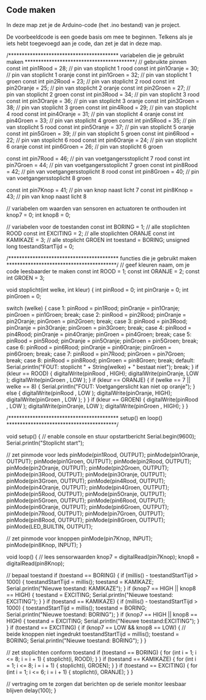 ## Code maken

In deze map zet je de Arduino-code (het .ino bestand) van je project.

De voorbeeldcode is een goede basis om mee te beginnen. Telkens als je iets hebt toegevoegd aan je code, dan zet je dat in deze map. 




 /*****************************************
    variabelen die je gebruikt maken
  *****************************************/
 // gebruikte pinnen
 const int pin1Rood   = 28; // pin van stoplicht 1 rood
 const int pin1Oranje = 30; // pin van stoplicht 1 oranje
 const int pin1Groen  = 32; // pin van stoplicht 1 groen
 const int pin2Rood   = 23; // pin van stoplicht 2 rood
 const int pin2Oranje = 25; // pin van stoplicht 2 oranje
 const int pin2Groen  = 27; // pin van stoplicht 2 groen
 const int pin3Rood   = 34; // pin van stoplicht 3 rood
 const int pin3Oranje = 36; // pin van stoplicht 3 oranje
 const int pin3Groen  = 38; // pin van stoplicht 3 groen
 const int pin4Rood   = 29; // pin van stoplicht 4 rood
 const int pin4Oranje = 31; // pin van stoplicht 4 oranje
 const int pin4Groen  = 33; // pin van stoplicht 4 groen
 const int pin5Rood   = 35; // pin van stoplicht 5 rood
 const int pin5Oranje = 37; // pin van stoplicht 5 oranje
 const int pin5Groen  = 39; // pin van stoplicht 5 groen
 const int pin6Rood   = 22; // pin van stoplicht 6 rood
 const int pin6Oranje = 24; // pin van stoplicht 6 oranje
 const int pin6Groen  = 26; // pin van stoplicht 6 groen

 const int pin7Rood  = 46; // pin van voetgangersstoplicht 7 rood
 const int pin7Groen = 44; // pin van voetgangersstoplicht 7 groen
 const int pin8Rood  = 42; // pin van voetgangersstoplicht 8 rood
 const int pin8Groen = 40; // pin van voetgangersstoplicht 8 groen

 const int pin7Knop  = 41; // pin van knop naast licht 7
 const int pin8Knop  = 43; // pin van knop naast licht 8

 // variabelen om waarden van sensoren en actuatoren te onthouden
 int knop7 = 0;
 int knop8 = 0;

 // variabelen voor de toestanden
 const int BORING = 1; // alle stoplichten ROOD
 const int EXCITING = 2; // alle stoplichten ORANJE
 const int KAMIKAZE = 3; // alle stoplicht GROEN
 int toestand = BORING;
 unsigned long toestandStartTijd = 0;

 /*****************************************
    functies die je gebruikt maken
  *****************************************/
 // geef kleuren naam, om je code leesbaarder te maken
 const int ROOD   = 1;
 const int ORANJE = 2;
 const int GROEN  = 3;

 void stoplicht(int welke, int kleur) {
   int pinRood   = 0;
   int pinOranje = 0;
   int pinGroen  = 0;

   switch (welke) {
     case 1:
       pinRood   = pin1Rood;
       pinOranje = pin1Oranje;
       pinGroen  = pin1Groen;
       break;
     case 2:
       pinRood   = pin2Rood;
       pinOranje = pin2Oranje;
       pinGroen  = pin2Groen;
       break;
     case 3:
       pinRood   = pin3Rood;
       pinOranje = pin3Oranje;
       pinGroen  = pin3Groen;
       break;
     case 4:
       pinRood   = pin4Rood;
       pinOranje = pin4Oranje;
       pinGroen  = pin4Groen;
       break;
     case 5:
       pinRood   = pin5Rood;
       pinOranje = pin5Oranje;
       pinGroen  = pin5Groen;
       break;
     case 6:
       pinRood   = pin6Rood;
       pinOranje = pin6Oranje;
       pinGroen  = pin6Groen;
       break;
     case 7:
       pinRood   = pin7Rood;
       pinGroen  = pin7Groen;
       break;
     case 8:
       pinRood   = pin8Rood;
       pinGroen  = pin8Groen;
       break;
     default:
       Serial.println("FOUT: stoplicht " + String(welke) + " bestaat niet");
       break;
   }
   if (kleur ==  ROOD) {
     digitalWrite(pinRood  , HIGH);
     digitalWrite(pinOranje, LOW );
     digitalWrite(pinGroen , LOW );
   }
   if (kleur ==  ORANJE) {
     if (welke == 7 || welke == 8) {
       Serial.println("FOUT: Voetgangerslicht kan niet op oranje");
     } else {
       digitalWrite(pinRood  , LOW );
       digitalWrite(pinOranje, HIGH);
       digitalWrite(pinGroen , LOW );
     }
   }
   if (kleur ==  GROEN) {
     digitalWrite(pinRood  , LOW );
     digitalWrite(pinOranje, LOW );
     digitalWrite(pinGroen , HIGH);
   }
 }

 /*****************************************
    setup() en loop()
  *****************************************/

 void setup() {
   // enable console en stuur opstartbericht
   Serial.begin(9600);
   Serial.println("Stoplicht start");

   // zet pinmode voor leds
   pinMode(pin1Rood, OUTPUT);
   pinMode(pin1Oranje, OUTPUT);
   pinMode(pin1Groen, OUTPUT);
   pinMode(pin2Rood, OUTPUT);
   pinMode(pin2Oranje, OUTPUT);
   pinMode(pin2Groen, OUTPUT);
   pinMode(pin3Rood, OUTPUT);
   pinMode(pin3Oranje, OUTPUT);
   pinMode(pin3Groen, OUTPUT);
   pinMode(pin4Rood, OUTPUT);
   pinMode(pin4Oranje, OUTPUT);
   pinMode(pin4Groen, OUTPUT);
   pinMode(pin5Rood, OUTPUT);
   pinMode(pin5Oranje, OUTPUT);
   pinMode(pin5Groen, OUTPUT);
   pinMode(pin6Rood, OUTPUT);
   pinMode(pin6Oranje, OUTPUT);
   pinMode(pin6Groen, OUTPUT);
   pinMode(pin7Rood, OUTPUT);
   pinMode(pin7Groen, OUTPUT);
   pinMode(pin8Rood, OUTPUT);
   pinMode(pin8Groen, OUTPUT);
   pinMode(LED_BUILTIN, OUTPUT);

   // zet pinmode voor knoppen
   pinMode(pin7Knop, INPUT);
   pinMode(pin8Knop, INPUT);
 }

 void loop() {
   // lees sensorwaarden
   knop7 = digitalRead(pin7Knop);
   knop8 = digitalRead(pin8Knop);

   // bepaal toestand
   if (toestand == BORING) {
     if (millis() - toestandStartTijd > 1000) {
       toestandStartTijd = millis();
       toestand = KAMIKAZE;
       Serial.println("Nieuwe toestand: KAMIKAZE");
     }
     if (knop7 == HIGH || knop8 == HIGH) {
       toestand = EXCITING;
       Serial.println("Nieuwe toestand: EXCITING");
     }
   }
   if (toestand == KAMIKAZE) {
     if (millis() - toestandStartTijd > 1000) {
       toestandStartTijd = millis();
       toestand = BORING;
       Serial.println("Nieuwe toestand: BORING");
     }
     if (knop7 == HIGH || knop8 == HIGH) {
       toestand = EXCITING;
       Serial.println("Nieuwe toestand:EXCITING");
     }
   }
   if (toestand == EXCITING) {
     if (knop7 == LOW && knop8 == LOW) { // beide knoppen niet ingedrukt
       toestandStartTijd = millis();
       toestand = BORING;
       Serial.println("Nieuwe toestand: BORING");
     }
   }

   // zet stoplichten conform toestand
   if (toestand == BORING) {
     for (int i = 1; i <= 8; i = i + 1) {
       stoplicht(i, ROOD);
     }
   }
   if (toestand == KAMIKAZE) {
     for (int i = 1; i <= 8; i = i + 1) {
       stoplicht(i, GROEN);
     }
   }
   if (toestand == EXCITING) {
     for (int i = 1; i <= 6; i = i + 1) {
       stoplicht(i, ORANJE);
     }
   }

   // vertraging om te zorgen dat berichten op de seriele monitor leesbaar blijven
   delay(100);
 }
